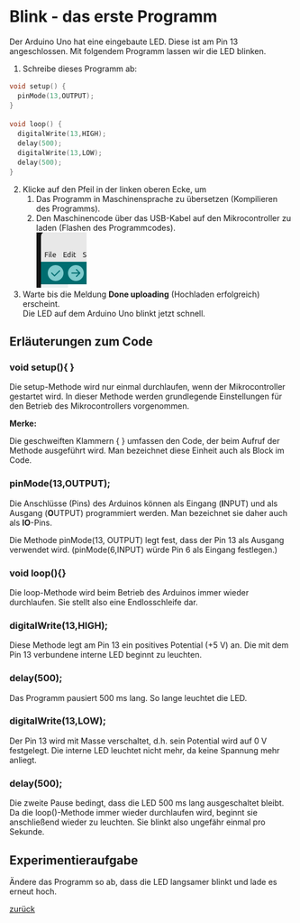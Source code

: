 # Blink - das erste Programm
Der Arduino Uno hat eine eingebaute LED. Diese ist am Pin 13 angeschlossen. Mit folgendem Programm lassen wir die LED blinken.
1. Schreibe dieses Programm ab:
```C++
void setup() {
  pinMode(13,OUTPUT);
}

void loop() {
  digitalWrite(13,HIGH);
  delay(500);
  digitalWrite(13,LOW);
  delay(500);
}
```
2. Klicke auf den Pfeil in der linken oberen Ecke, um  
   1. Das Programm in Maschinensprache zu übersetzen (Kompilieren des Programms).
   2. Den Maschinencode über das USB-Kabel auf den Mikrocontroller zu laden (Flashen des Programmcodes).  
![Alt text](sc4.png)
3. Warte bis die Meldung **Done uploading** (Hochladen erfolgreich) erscheint.  
Die LED auf dem Arduino Uno blinkt jetzt schnell.

## Erläuterungen zum Code

### void setup(){  }
Die setup-Methode wird nur einmal durchlaufen, wenn der Mikrocontroller gestartet wird. In dieser Methode werden grundlegende Einstellungen für den Betrieb des Mikrocontrollers vorgenommen. 


**Merke:**   

Die geschweiften Klammern {  } umfassen den Code, der beim Aufruf der Methode ausgeführt wird. Man bezeichnet diese Einheit auch als Block im Code.


### pinMode(13,OUTPUT);
Die Anschlüsse (Pins) des Arduinos können als Eingang (**I**NPUT) und als Ausgang (**O**UTPUT) programmiert werden. Man bezeichnet sie daher auch als **IO**-Pins.  

Die Methode pinMode(13, OUTPUT) legt fest, dass der Pin 13 als Ausgang verwendet wird. (pinMode(6,INPUT) würde Pin 6 als Eingang festlegen.)

### void loop(){}
Die loop-Methode wird beim Betrieb des Arduinos immer wieder durchlaufen. Sie stellt also eine Endlosschleife dar.

### digitalWrite(13,HIGH);
Diese Methode legt am Pin 13 ein positives Potential (+5 V) an. Die mit dem Pin 13 verbundene interne LED beginnt zu leuchten.
###  delay(500);
Das Programm pausiert 500 ms lang. So lange leuchtet die LED.
### digitalWrite(13,LOW);
Der Pin 13 wird mit Masse verschaltet, d.h. sein Potential wird auf 0 V festgelegt. Die interne LED leuchtet nicht mehr, da keine Spannung mehr anliegt.
### delay(500);
Die zweite Pause bedingt, dass die LED 500 ms lang ausgeschaltet bleibt.  
Da die loop()-Methode immer wieder durchlaufen wird, beginnt sie anschließend wieder zu leuchten. Sie blinkt also ungefähr einmal pro Sekunde.

## Experimentieraufgabe

Ändere das Programm so ab, dass die LED langsamer blinkt und lade es erneut hoch.
    

   
[zurück](../index.html)